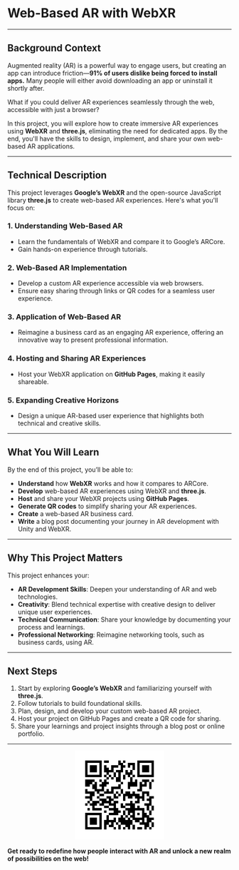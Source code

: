 # **Web-Based AR with WebXR**

---

## **Background Context**

Augmented reality (AR) is a powerful way to engage users, but creating an app can introduce friction—**91% of users dislike being forced to install apps.** Many people will either avoid downloading an app or uninstall it shortly after.

What if you could deliver AR experiences seamlessly through the web, accessible with just a browser?

In this project, you will explore how to create immersive AR experiences using **WebXR** and **three.js**, eliminating the need for dedicated apps. By the end, you'll have the skills to design, implement, and share your own web-based AR applications.

---

## **Technical Description**

This project leverages **Google’s WebXR** and the open-source JavaScript library **three.js** to create web-based AR experiences. Here's what you'll focus on:

### **1. Understanding Web-Based AR**
- Learn the fundamentals of WebXR and compare it to Google’s ARCore.
- Gain hands-on experience through tutorials.

### **2. Web-Based AR Implementation**
- Develop a custom AR experience accessible via web browsers.
- Ensure easy sharing through links or QR codes for a seamless user experience.

### **3. Application of Web-Based AR**
- Reimagine a business card as an engaging AR experience, offering an innovative way to present professional information.

### **4. Hosting and Sharing AR Experiences**
- Host your WebXR application on **GitHub Pages**, making it easily shareable.

### **5. Expanding Creative Horizons**
- Design a unique AR-based user experience that highlights both technical and creative skills.

---

## **What You Will Learn**

By the end of this project, you’ll be able to:

- **Understand** how **WebXR** works and how it compares to ARCore.
- **Develop** web-based AR experiences using WebXR and **three.js**.
- **Host** and share your WebXR projects using **GitHub Pages**.
- **Generate QR codes** to simplify sharing your AR experiences.
- **Create** a web-based AR business card.
- **Write** a blog post documenting your journey in AR development with Unity and WebXR.

---

## **Why This Project Matters**

This project enhances your:

- **AR Development Skills**: Deepen your understanding of AR and web technologies.
- **Creativity**: Blend technical expertise with creative design to deliver unique user experiences.
- **Technical Communication**: Share your knowledge by documenting your process and learnings.
- **Professional Networking**: Reimagine networking tools, such as business cards, using AR.

---

## **Next Steps**

1. Start by exploring **Google’s WebXR** and familiarizing yourself with **three.js**.
2. Follow tutorials to build foundational skills.
3. Plan, design, and develop your custom web-based AR project.
4. Host your project on GitHub Pages and create a QR code for sharing.
5. Share your learnings and project insights through a blog post or online portfolio.

---

<p align="center">
  <img src="assets/qr_code.png" alt="QR Code" width="200"/>
</p>

**Get ready to redefine how people interact with AR and unlock a new realm of possibilities on the web!**
